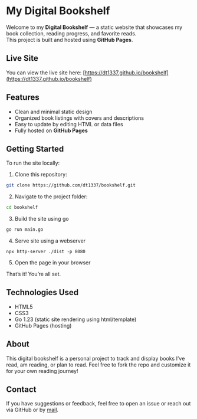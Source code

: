# My Digital Bookshelf

Welcome to my **Digital Bookshelf** — a static website that showcases my book collection, reading progress, and favorite reads.  
This project is built and hosted using **GitHub Pages**.

## Live Site

You can view the live site here: [https://dt1337.github.io/bookshelf](https://dt1337.github.io/bookshelf)

## Features

-   Clean and minimal static design
-   Organized book listings with covers and descriptions
-   Easy to update by editing HTML or data files
-   Fully hosted on **GitHub Pages**

## Getting Started

To run the site locally:

1. Clone this repository:

```bash
git clone https://github.com/dt1337/bookshelf.git
```

2. Navigate to the project folder:

```bash
cd bookshelf
```

3. Build the site using go

```bash
go run main.go
```

4. Serve site using a webserver

```
npx http-server ./dist -p 8080
```

5. Open the page in your browser

That’s it! You’re all set.

## Technologies Used

-   HTML5
-   CSS3
-   Go 1.23 (static site rendering using html/template)
-   GitHub Pages (hosting)

## About

This digital bookshelf is a personal project to track and display books I’ve read, am reading, or plan to read.
Feel free to fork the repo and customize it for your own reading journey!

## Contact

If you have suggestions or feedback, feel free to open an issue or reach out via GitHub or by [mail](mailto:dt1337.github@gmail.com).
